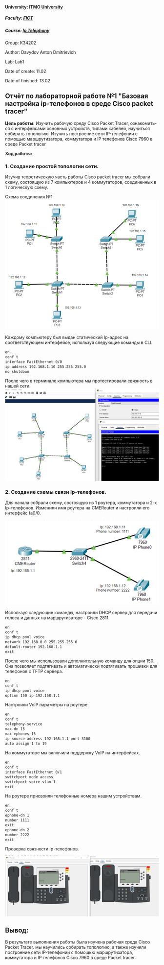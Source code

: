 #### University: [ITMO University](https://itmo.ru/ru/)
##### Faculty: [FICT](https://fict.itmo.ru)
##### Course: [Ip Telephony](https://itmo-ict-faculty.github.io/ip-telephony/)

Group: K34202

Author: Davydov Anton Dmitrievich

Lab: Lab1

Date of create: 11.02

Date of finished: 13.02

## Отчёт по лабораторной работе №1 "Базовая настройка ip-телефонов в среде Сisco packet tracer"

**Цель работы:** 
Изучить рабочую среду Cisco Packet Tracer, ознакомить- ся с интерфейсами основных устройств, типами кабелей, научиться собирать топологию. Изучить построение сети IP-телефонии с помощью маршрутизатора, коммутатора и IP телефонов Cisco 7960 в среде Packet tracer

**Ход работы:**

### 1. Создание простой топологии сети.

Изучив теоретическую часть работы Cisco packet tracer мы собрали схему, состоящую из 7 компьютеров и 4 коммутаторов, соединенных в 1 логическую схему.

Схема соединения №1
![Scheme_1](./pictures/scheme_1.png)

Каждому компьютеру был выдан статический Ip-адрес на соответствующем интерфейсе, используя следующие команды в CLI.

```
en
conf t
interface FastEthernet 0/0
ip address 192.168.1.10 255.255.255.0
no shutdown
```

После чего в терминале компьютера мы протестировали связность в нашей сети.
![ping_pc](./pictures/PC_ping.png)

### 2. Создание схемы связи Ip-телефонов.

Для начала собрали схему, состоящую из 1 роутера, коммутатора и 2-х Ip-телефонов. Изменили имя роутера на CMERouter и настроили его интерфейс fa0/0.

![Scheme_2](./pictures/scheme_2.png)

Используя следующие команды, настроили DHCP сервер для передачи голоса и данных на маршрутизаторе - Cisco 2811.

```
en
conf t
ip dhcp pool voice
network 192.168.0.0 255.255.255.0
default-router 192.168.1.1
exit
```

После чего мы использовали дополнительную команду для опции 150. Она позволяет подтягивать и автоматически подтягивать прошивки для телефонов с TFTP сервера.

```
en
conf t
ip dhcp pool voice
option 150 ip 192.168.1.1
```
Настроили VoIP параметры на роутере.

```
en
conf t
telephony-service
max-dn 15
max-ephones 15
ip source-address 192.168.1.1 port 3100
auto assign 1 to 19
```

На коммутаторе мы включили поддержку VoIP на интерфейсах.

```
en
conf t
interface FastEthernet 0/1
switchport mode access 
switchport voice vlan 1
exit
```

На роутере присвоили телефонные номера нашим устройствам.

```
en
conf t
ephone-dn 1
number 1111
exit
ephone-dn 2
number 2222
exit
```

Проверка связности Ip-телефонов.

![ping_phone](./pictures/phone_connect.png)

## Вывод:
В результате выполнения работы была изучена рабочая среда Cisco Packet Tracer. мы научились собирать топологию, а также изучили построение сети IP-телефонии с помощью маршрутизатора, коммутатора и IP телефонов Cisco 7960 в среде Packet tracer.
